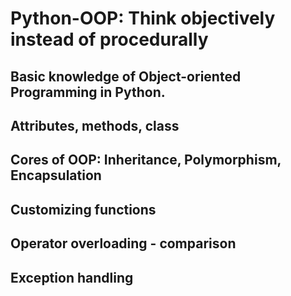 # Python-OOP: Think objectively instead of procedurally
## Basic knowledge of Object-oriented Programming in Python. 
## Attributes, methods, class
## Cores of OOP: Inheritance, Polymorphism, Encapsulation
## Customizing functions
## Operator overloading - comparison
## Exception handling
